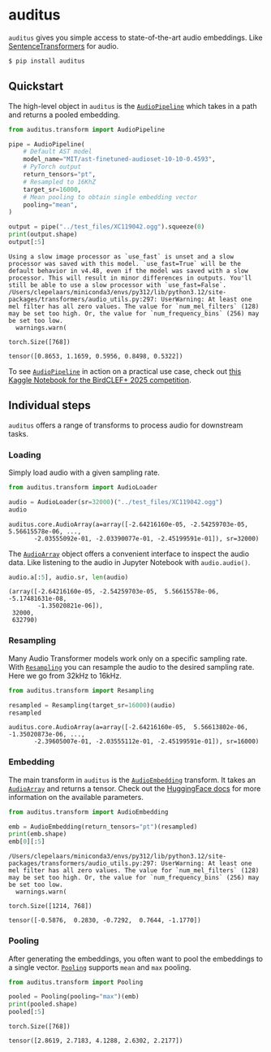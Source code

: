 # auditus


<!-- WARNING: THIS FILE WAS AUTOGENERATED! DO NOT EDIT! -->

`auditus` gives you simple access to state-of-the-art audio embeddings.
Like [SentenceTransformers](https://sbert.net/) for audio.

``` sh
$ pip install auditus
```

## Quickstart

The high-level object in `auditus` is the
[`AudioPipeline`](https://CarloLepelaars.github.io/auditus/transform.html#audiopipeline)
which takes in a path and returns a pooled embedding.

``` python
from auditus.transform import AudioPipeline

pipe = AudioPipeline(
    # Default AST model
    model_name="MIT/ast-finetuned-audioset-10-10-0.4593", 
    # PyTorch output
    return_tensors="pt", 
    # Resampled to 16KhZ
    target_sr=16000, 
    # Mean pooling to obtain single embedding vector
    pooling="mean",
)

output = pipe("../test_files/XC119042.ogg").squeeze(0)
print(output.shape)
output[:5]
```

    Using a slow image processor as `use_fast` is unset and a slow processor was saved with this model. `use_fast=True` will be the default behavior in v4.48, even if the model was saved with a slow processor. This will result in minor differences in outputs. You'll still be able to use a slow processor with `use_fast=False`.
    /Users/clepelaars/miniconda3/envs/py312/lib/python3.12/site-packages/transformers/audio_utils.py:297: UserWarning: At least one mel filter has all zero values. The value for `num_mel_filters` (128) may be set too high. Or, the value for `num_frequency_bins` (256) may be set too low.
      warnings.warn(

    torch.Size([768])

    tensor([0.8653, 1.1659, 0.5956, 0.8498, 0.5322])

To see
[`AudioPipeline`](https://CarloLepelaars.github.io/auditus/transform.html#audiopipeline)
in action on a practical use case, check out [this Kaggle Notebook for
the BirdCLEF+ 2025
competition](https://www.kaggle.com/code/carlolepelaars/generating-audio-embeddings-with-auditus).

## Individual steps

`auditus` offers a range of transforms to process audio for downstream
tasks.

### Loading

Simply load audio with a given sampling rate.

``` python
from auditus.transform import AudioLoader

audio = AudioLoader(sr=32000)("../test_files/XC119042.ogg")
audio
```

    auditus.core.AudioArray(a=array([-2.64216160e-05, -2.54259703e-05,  5.56615578e-06, ...,
           -2.03555092e-01, -2.03390077e-01, -2.45199591e-01]), sr=32000)

The
[`AudioArray`](https://CarloLepelaars.github.io/auditus/core.html#audioarray)
object offers a convenient interface to inspect the audio data. Like
listening to the audio in Jupyter Notebook with `audio.audio()`.

``` python
audio.a[:5], audio.sr, len(audio)
```

    (array([-2.64216160e-05, -2.54259703e-05,  5.56615578e-06, -5.17481631e-08,
            -1.35020821e-06]),
     32000,
     632790)

### Resampling

Many Audio Transformer models work only on a specific sampling rate.
With
[`Resampling`](https://CarloLepelaars.github.io/auditus/transform.html#resampling)
you can resample the audio to the desired sampling rate. Here we go from
32kHz to 16kHz.

``` python
from auditus.transform import Resampling

resampled = Resampling(target_sr=16000)(audio)
resampled
```

    auditus.core.AudioArray(a=array([-2.64216160e-05,  5.56613802e-06, -1.35020873e-06, ...,
           -2.39605007e-01, -2.03555112e-01, -2.45199591e-01]), sr=16000)

### Embedding

The main transform in `auditus` is the
[`AudioEmbedding`](https://CarloLepelaars.github.io/auditus/transform.html#audioembedding)
transform. It takes an
[`AudioArray`](https://CarloLepelaars.github.io/auditus/core.html#audioarray)
and returns a tensor. Check out the [HuggingFace
docs](https://huggingface.co/docs/transformers/model_doc/audio-spectrogram-transformer#transformers.ASTFeatureExtractor)
for more information on the available parameters.

``` python
from auditus.transform import AudioEmbedding

emb = AudioEmbedding(return_tensors="pt")(resampled)
print(emb.shape)
emb[0][:5]
```

    /Users/clepelaars/miniconda3/envs/py312/lib/python3.12/site-packages/transformers/audio_utils.py:297: UserWarning: At least one mel filter has all zero values. The value for `num_mel_filters` (128) may be set too high. Or, the value for `num_frequency_bins` (256) may be set too low.
      warnings.warn(

    torch.Size([1214, 768])

    tensor([-0.5876,  0.2830, -0.7292,  0.7644, -1.1770])

### Pooling

After generating the embeddings, you often want to pool the embeddings
to a single vector.
[`Pooling`](https://CarloLepelaars.github.io/auditus/transform.html#pooling)
supports `mean` and `max` pooling.

``` python
from auditus.transform import Pooling

pooled = Pooling(pooling="max")(emb)
print(pooled.shape)
pooled[:5]
```

    torch.Size([768])

    tensor([2.8619, 2.7183, 4.1288, 2.6302, 2.2177])
